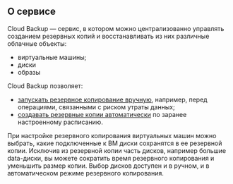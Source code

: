 ## О сервисе

Cloud Backup — сервис, в котором можно централизованно управлять созданием резервных копий и восстанавливать из них различные облачные объекты:

* виртуальные машины;
* диски
* образы 

Cloud Backup позволяет:

* [запускать резервное копирование вручную](creation-of-rk.md), например, перед операциями, связанными с риском утраты данных;
* [создавать резервные копии автоматически](plan-of-rk.md) по заранее настроенному расписанию.

При настройке резервного копирования виртуальных машин можно выбрать, какие подключенные к ВМ диски сохранятся в ее резервной копии. Исключив из резервной копии часть дисков, например большие data-диски, вы можете сократить время резервного копирования и уменьшить размер копии. Выбор дисков доступен и в ручном, и в автоматическом режиме резервного копирования.

